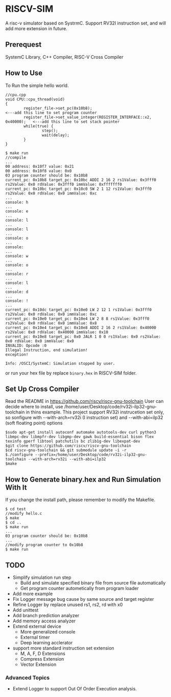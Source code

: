 # RISCV-SIM
A risc-v simulator based on SystrmC.
Support RV32I instruction set, and will add more extension in future.

## Prerequest
SystemC Library, C++ Compiler, RISC-V Cross Compiler

## How to Use
To Run the simple hello world.
```
//cpu.cpp
void CPU::cpu_thread(void)
{
        register_file->set_pc(0x10b8);                                       <---add this line to set program counter
        register_file->set_value_integer(REGISTER_INTERFACE::x2, 0x40000);   <---add this line to set stack pointer
        while(true) {
                step();
                wait(delay);
        }
}
```
```
$ make run
//compile
...
00 address: 0x10f7 value: 0x21
00 address: 0x10f8 value: 0x0
03 program counter should be: 0x10b8
current_pc: 0x10b8 target_pc: 0x10bc ADDI 2 16 2 rs1Value: 0x3fff0 rs2Value: 0x0 rdValue: 0x3fff0 immValue: 0xfffffff0
current_pc: 0x10bc target_pc: 0x10c0 SW 2 1 12 rs1Value: 0x3fff0 rs2Value: 0x0 rdValue: 0x0 immValue: 0xc
...
console: h
...
console: e
...
console: l
...
console: l
...
console: o
...
console:  
...
console: w
...
console: o
...
console: r
...
console: l
...
console: d
...
console: !
...
current_pc: 0x10dc target_pc: 0x10e0 LW 2 12 1 rs1Value: 0x3fff0 rs2Value: 0x0 rdValue: 0x0 immValue: 0xc
current_pc: 0x10e0 target_pc: 0x10e4 LW 2 8 8 rs1Value: 0x3fff0 rs2Value: 0x0 rdValue: 0x0 immValue: 0x8
current_pc: 0x10e4 target_pc: 0x10e8 ADDI 2 16 2 rs1Value: 0x40000 rs2Value: 0x0 rdValue: 0x40000 immValue: 0x10
current_pc: 0x10e8 target_pc: 0x0 JALR 1 0 0 rs1Value: 0x0 rs2Value: 0x0 rdValue: 0x0 immValue: 0x0
INVALID: Opcode :0
Illegal Instruction, end simulation!
exception!

Info: /OSCI/SystemC: Simulation stopped by user.
```

or run your hex file by replace `binary.hex` in RISCV-SIM folder.

## Set Up Cross Compiler
Read the README in https://github.com/riscv/riscv-gnu-toolchain
User can decide where to install, use /home/user/Desktop/code/rv32i-ilp32-gnu-toolchain in thins example.
This project support RV32i instrucetion set only, so sonfigure with --with-arch=rv32i (I instruction set) and
--with-abi=ilp32 (soft floating point) options
```
$sudo apt-get install autoconf automake autotools-dev curl python3 libmpc-dev libmpfr-dev libgmp-dev gawk build-essential bison flex texinfo gperf libtool patchutils bc zlib1g-dev libexpat-dev
$git clone https://github.com/riscv/riscv-gnu-toolchain
$cd riscv-gnu-toolchain && git submodule update -i -r
$./configure --prefix=/home/user/Desktop/code/rv32i-ilp32-gnu-toolchain --with-arch=rv32i --with-abi=ilp32
$make
```

## How to Generate binary.hex and Run Simulation With It
If you change the install path, please remember to modify the Makefile.
```
$ cd test
//modify hello.c
$ make
$ cd ..
$ make run
...
03 program counter should be: 0x10b8
...
//modify program counter to 0x10b8
$ make run
```
## TODO
- Simplify simulation run step
  - Build and simulate specified binary file from source file automatically
  - Get program counter autometically from program loader
- Add more example
- Fix Logger message bug cause by same source and target register
- Refine Logger by replace unused rs1, rs2, rd with x0
- Add unittest
- Add branch prediction analyzer
- Add memory access analyzer
- Extend external device
  - More generalized console
  - External timer
  - Deep learning acclerator
- support more standard instruction set extension
  - M, A, F, D Extensions
  - Compress Extension
  - Vector Extension

### Advanced Topics
- Extend Logger to support Out Of Order Execution analysis.
